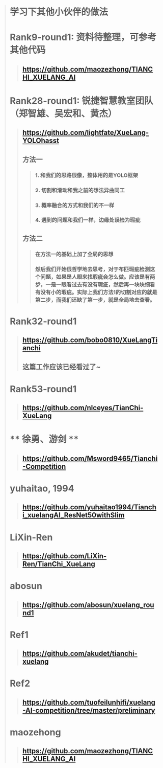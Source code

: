 ># 学习下其他小伙伴的做法
># Rank9-round1: 资料待整理，可参考其他代码
>>## https://github.com/maozezhong/TIANCHI_XUELANG_AI
># **Rank28-round1: 锐捷智慧教室团队（郑智雄、吴宏和、黄杰）**
>>## https://github.com/lightfate/XueLang-YOLOhasst
>>## 方法一
>>>### 1. 和我们的思路很像，整体用的是YOLO框架
>>>### 2. 切割和滑动和我之前的想法异曲同工
>>>### 3. 概率融合的方式和我们的不一样
>>>### 4. 遇到的问题和我们一样，边缘处误检为瑕疵
>>## 方法二
>>>### 在方法一的基础上加了全局的思想
>>>### <p> 然后我们开始很哲学地去思考，对于布匹瑕疵检测这个问题，如果是人眼来找瑕疵会怎么做。应该是有两步，一是一眼看过去有没有瑕疵，然后再一块块细看有没有小的瑕疵。实际上我们方法1的切割对应的就是第二步，而我们还缺了第一步，就是全局地去查看。 </p>
># **Rank32-round1**
>>## https://github.com/bobo0810/XueLangTianchi
>>## 这篇工作应该已经看过了~
># **Rank53-round1**
>>## https://github.com/nlceyes/TianChi-XueLang
># ** 徐勇、游剑 **
>>## https://github.com/Msword9465/Tianchi-Competition
># yuhaitao, 1994
>>## https://github.com/yuhaitao1994/Tianchi_xuelangAI_ResNet50withSlim
># LiXin-Ren
>>## https://github.com/LiXin-Ren/TianChi_XueLang
># abosun
>>## https://github.com/abosun/xuelang_round1
># Ref1
>>## https://github.com/akudet/tianchi-xuelang
># Ref2
>>## https://github.com/tuofeilunhifi/xuelang-AI-competition/tree/master/preliminary
># maozehong
>>## https://github.com/maozezhong/TIANCHI_XUELANG_AI

